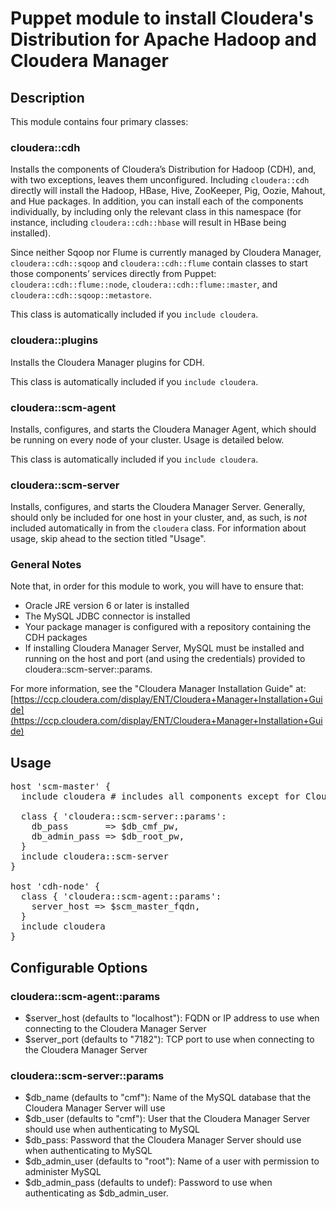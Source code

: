 # Puppet module to install Cloudera's Distribution for Apache Hadoop and Cloudera Manager

## Description

This module contains four primary classes:

### cloudera::cdh

Installs the components of Cloudera’s Distribution for Hadoop (CDH), and, with two exceptions, leaves them unconfigured. Including `cloudera::cdh` directly will install the Hadoop, HBase, Hive, ZooKeeper, Pig, Oozie, Mahout, and Hue packages. In addition, you can install each of the components individually, by including only the relevant class in this namespace (for instance, including `cloudera::cdh::hbase` will result in HBase being installed).

Since neither Sqoop nor Flume is currently managed by Cloudera Manager, `cloudera::cdh::sqoop` and `cloudera::cdh::flume` contain classes to start those components’ services directly from Puppet: `cloudera::cdh::flume::node`, `cloudera::cdh::flume::master`, and `cloudera::cdh::sqoop::metastore`.

This class is automatically included if you `include cloudera`.


### cloudera::plugins

Installs the Cloudera Manager plugins for CDH. 

This class is automatically included if you `include cloudera`.

### cloudera::scm-agent

Installs, configures, and starts the Cloudera Manager Agent, which should be running on every
node of your cluster.  Usage is detailed below.

This class is automatically included if you `include cloudera`.

### cloudera::scm-server

Installs, configures, and starts the Cloudera Manager Server.  Generally, should only
be included for one host in your cluster, and, as such, is *not* included automatically
in from the `cloudera` class.  For information about usage, skip ahead to the section titled "Usage".

### General Notes

Note that, in order for this module to work, you will have to ensure that:

 * Oracle JRE version 6 or later is installed
 * The MySQL JDBC connector is installed
 * Your package manager is configured with a repository containing the CDH packages
 * If installing Cloudera Manager Server, MySQL must be installed and running on the host and port (and using the credentials) provided to cloudera::scm-server::params.

For more information, see the "Cloudera Manager Installation Guide" at:
[https://ccp.cloudera.com/display/ENT/Cloudera+Manager+Installation+Guide](https://ccp.cloudera.com/display/ENT/Cloudera+Manager+Installation+Guide)

## Usage

<pre>
host 'scm-master' {
  include cloudera # includes all components except for Cloudera Manager Server
 
  class { 'cloudera::scm-server::params':
    db_pass       => $db_cmf_pw,
    db_admin_pass => $db_root_pw,
  }
  include cloudera::scm-server
}

host 'cdh-node' {
  class { 'cloudera::scm-agent::params':
    server_host => $scm_master_fqdn,
  }
  include cloudera
}
</pre>

## Configurable Options

### cloudera::scm-agent::params

 * $server\_host (defaults to "localhost"): FQDN or IP address to use when connecting to the Cloudera Manager Server
 * $server\_port (defaults to "7182"): TCP port to use when connecting to the Cloudera Manager Server

### cloudera::scm-server::params

 * $db\_name (defaults to "cmf"): Name of the MySQL database that the Cloudera Manager Server will use
 * $db\_user (defaults to "cmf"): User that the Cloudera Manager Server should use when authenticating to MySQL
 * $db\_pass: Password that the Cloudera Manager Server should use when authenticating to MySQL
 * $db\_admin\_user (defaults to "root"): Name of a user with permission to administer MySQL
 * $db\_admin\_pass (defaults to undef): Password to use when authenticating as $db\_admin\_user.
